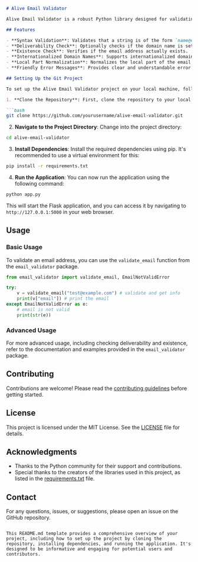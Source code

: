 ```markdown
# Alive Email Validator

Alive Email Validator is a robust Python library designed for validating email addresses with correct syntax and deliverability. It ensures that the email addresses used in applications are valid and properly formatted, making it an essential tool for scenarios like registration/login forms.

## Features

- **Syntax Validation**: Validates that a string is of the form `name@example.com`.
- **Deliverability Check**: Optionally checks if the domain name is set up to receive email.
- **Existence Check**: Verifies if the email address actually exists.
- **Internationalized Domain Names**: Supports internationalized domain names.
- **Local Part Normalization**: Normalizes the local part of the email address.
- **Friendly Error Messages**: Provides clear and understandable error messages for failed validations.

## Setting Up the Git Project

To set up the Alive Email Validator project on your local machine, follow these steps:

1. **Clone the Repository**: First, clone the repository to your local machine using the following command:

```bash
git clone https://github.com/yourusername/alive-email-validator.git
```

2. **Navigate to the Project Directory**: Change into the project directory:

```bash
cd alive-email-validator
```

3. **Install Dependencies**: Install the required dependencies using pip. It's recommended to use a virtual environment for this:

```bash
pip install -r requirements.txt
```

4. **Run the Application**: You can now run the application using the following command:

```bash
python app.py
```

This will start the Flask application, and you can access it by navigating to `http://127.0.0.1:5000` in your web browser.

## Usage

### Basic Usage

To validate an email address, you can use the `validate_email` function from the `email_validator` package.

```python
from email_validator import validate_email, EmailNotValidError

try:
    v = validate_email("test@example.com") # validate and get info
    print(v["email"]) # print the email
except EmailNotValidError as e:
    # email is not valid
    print(str(e))
```

### Advanced Usage

For more advanced usage, including checking deliverability and existence, refer to the documentation and examples provided in the `email_validator` package.

## Contributing

Contributions are welcome! Please read the [contributing guidelines](CONTRIBUTING.md) before getting started.

## License

This project is licensed under the MIT License. See the [LICENSE](LICENSE) file for details.

## Acknowledgments

- Thanks to the Python community for their support and contributions.
- Special thanks to the creators of the libraries used in this project, as listed in the [requirements.txt](requirements.txt) file.

## Contact

For any questions, issues, or suggestions, please open an issue on the GitHub repository.

```

This README.md template provides a comprehensive overview of your project, including how to set up the project by cloning the repository, installing dependencies, and running the application. It's designed to be informative and engaging for potential users and contributors.
